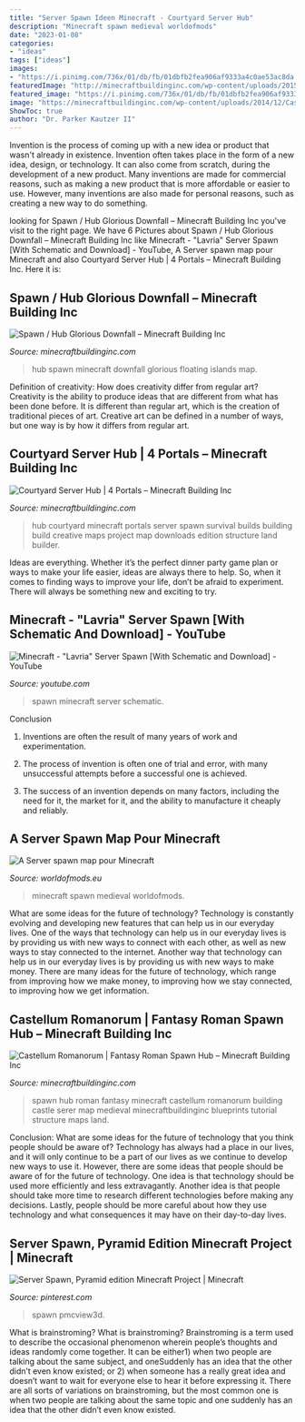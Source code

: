 ```yaml
---
title: "Server Spawn Ideen Minecraft - Courtyard Server Hub"
description: "Minecraft spawn medieval worldofmods"
date: "2023-01-08"
categories:
- "ideas"
tags: ["ideas"]
images:
- "https://i.pinimg.com/736x/01/db/fb/01dbfb2fea906af9333a4c0ae53ac8da.jpg"
featuredImage: "http://minecraftbuildinginc.com/wp-content/uploads/2015/07/Courtyard-Hub-4-Portals-minecraft-spawn-building-download-world-save-creative-survival-3.jpg"
featured_image: "https://i.pinimg.com/736x/01/db/fb/01dbfb2fea906af9333a4c0ae53ac8da.jpg"
image: "https://minecraftbuildinginc.com/wp-content/uploads/2014/12/Castellum-Romanorum-Fantasy-Roman-spawn-hub-serer-minecraft-building-ideas-9.jpg"
ShowToc: true
author: "Dr. Parker Kautzer II"
---
```



Invention is the process of coming up with a new idea or product that wasn't already in existence. Invention often takes place in the form of a new idea, design, or technology. It can also come from scratch, during the development of a new product. Many inventions are made for commercial reasons, such as making a new product that is more affordable or easier to use. However, many inventions are also made for personal reasons, such as creating a new way to do something.

	

		
looking for Spawn / Hub Glorious Downfall – Minecraft Building Inc you've visit to the right page. We have 6 Pictures about Spawn / Hub Glorious Downfall – Minecraft Building Inc like Minecraft - &quot;Lavria&quot; Server Spawn [With Schematic and Download] - YouTube, A Server spawn map pour Minecraft and also Courtyard Server Hub | 4 Portals – Minecraft Building Inc. Here it is:
		
    
## Spawn / Hub Glorious Downfall – Minecraft Building Inc

<img loading=lazy src="https://minecraftbuildinginc.com/wp-content/uploads/2016/05/Spawn-Hub-Glorious-Downfall-download-save-minecraft-floating-islands-free-amazing-bridges-4.jpg" onerror="this.onerror=null;this.src='https://tse4.mm.bing.net/th?id=OIP.yYWBs4Jlnp7lthAPswdtAgHaED&amp;pid=15.1';" alt="Spawn / Hub Glorious Downfall – Minecraft Building Inc">

_Source: minecraftbuildinginc.com_

>hub spawn minecraft downfall glorious floating islands map. 

	

Definition of creativity: How does creativity differ from regular art?
Creativity is the ability to produce ideas that are different from what has been done before. It is different than regular art, which is the creation of traditional pieces of art. Creative art can be defined in a number of ways, but one way is by how it differs from regular art.

    
## Courtyard Server Hub | 4 Portals – Minecraft Building Inc

<img loading=lazy src="http://minecraftbuildinginc.com/wp-content/uploads/2015/07/Courtyard-Hub-4-Portals-minecraft-spawn-building-download-world-save-creative-survival-3.jpg" onerror="this.onerror=null;this.src='https://tse1.mm.bing.net/th?id=OIP._Rn7K210uUURfDmQkyRrlAHaEK&amp;pid=15.1';" alt="Courtyard Server Hub | 4 Portals – Minecraft Building Inc">

_Source: minecraftbuildinginc.com_

>hub courtyard minecraft portals server spawn survival builds building build creative maps project map downloads edition structure land builder. 

	

Ideas are everything. Whether it’s the perfect dinner party game plan or ways to make your life easier, ideas are always there to help. So, when it comes to finding ways to improve your life, don’t be afraid to experiment. There will always be something new and exciting to try.

    
## Minecraft - &quot;Lavria&quot; Server Spawn [With Schematic And Download] - YouTube

<img loading=lazy src="http://i.ytimg.com/vi/RfZJkROvsjk/maxresdefault.jpg" onerror="this.onerror=null;this.src='https://tse4.mm.bing.net/th?id=OIP.ozZRJsPKeV74UaVG8d_8_gHaEK&amp;pid=15.1';" alt="Minecraft - &quot;Lavria&quot; Server Spawn [With Schematic and Download] - YouTube">

_Source: youtube.com_

>spawn minecraft server schematic. 

	

Conclusion
1. Inventions are often the result of many years of work and experimentation.
2. The process of invention is often one of trial and error, with many unsuccessful attempts before a successful one is achieved.

3. The success of an invention depends on many factors, including the need for it, the market for it, and the ability to manufacture it cheaply and reliably.

    
## A Server Spawn Map Pour Minecraft

<img loading=lazy src="https://cs2.worldofmods.eu/screenshots/0ded8/2015-09/original/ed68babedffdb4e3c12f7980d13d905e6a137fd2/172292-javaw-2015-09-19-10-21-25-57.jpg" onerror="this.onerror=null;this.src='https://tse4.mm.bing.net/th?id=OIP.HRzrs6AhPF4CEYzMWE0eJgHaEK&amp;pid=15.1';" alt="A Server spawn map pour Minecraft">

_Source: worldofmods.eu_

>minecraft spawn medieval worldofmods. 

	

What are some ideas for the future of technology?
Technology is constantly evolving and developing new features that can help us in our everyday lives. One of the ways that technology can help us in our everyday lives is by providing us with new ways to connect with each other, as well as new ways to stay connected to the internet. Another way that technology can help us in our everyday lives is by providing us with new ways to make money. There are many ideas for the future of technology, which range from improving how we make money, to improving how we stay connected, to improving how we get information.

    
## Castellum Romanorum | Fantasy Roman Spawn Hub – Minecraft Building Inc

<img loading=lazy src="https://minecraftbuildinginc.com/wp-content/uploads/2014/12/Castellum-Romanorum-Fantasy-Roman-spawn-hub-serer-minecraft-building-ideas-9.jpg" onerror="this.onerror=null;this.src='https://tse3.mm.bing.net/th?id=OIP.Ytg6k-iUIphw1kUP85eH0wHaD7&amp;pid=15.1';" alt="Castellum Romanorum | Fantasy Roman Spawn Hub – Minecraft Building Inc">

_Source: minecraftbuildinginc.com_

>spawn hub roman fantasy minecraft castellum romanorum building castle serer map medieval minecraftbuildinginc blueprints tutorial structure maps land. 

	

Conclusion: What are some ideas for the future of technology that you think people should be aware of?
Technology has always had a place in our lives, and it will only continue to be a part of our lives as we continue to develop new ways to use it. However, there are some ideas that people should be aware of for the future of technology. One idea is that technology should be used more efficiently and less extravagantly. Another idea is that people should take more time to research different technologies before making any decisions. Lastly, people should be more careful about how they use technology and what consequences it may have on their day-to-day lives.

    
## Server Spawn, Pyramid Edition Minecraft Project | Minecraft

<img loading=lazy src="https://i.pinimg.com/736x/01/db/fb/01dbfb2fea906af9333a4c0ae53ac8da.jpg" onerror="this.onerror=null;this.src='https://tse1.mm.bing.net/th?id=OIP.DTz537BXyBLRia_s5qyROgHaFj&amp;pid=15.1';" alt="Server Spawn, Pyramid edition Minecraft Project | Minecraft">

_Source: pinterest.com_

>spawn pmcview3d. 

	

What is brainstroming?
What is brainstroming? Brainstroming is a term used to describe the occasional phenomenon wherein people’s thoughts and ideas randomly come together. It can be either1) when two people are talking about the same subject, and oneSuddenly has an idea that the other didn’t even know existed; or 2) when someone has a really great idea and doesn’t want to wait for everyone else to hear it before expressing it. There are all sorts of variations on brainstroming, but the most common one is when two people are talking about the same topic and one suddenly has an idea that the other didn’t even know existed.

